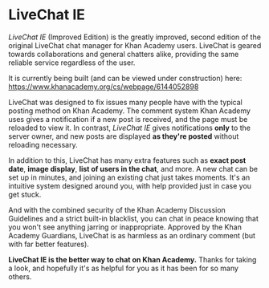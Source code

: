 # LiveChat IE
<i>LiveChat IE</i> (Improved Edition) is the greatly improved, second edition of the original LiveChat chat manager for Khan Academy users. LiveChat is geared towards collaborations and general chatters alike, providing the same reliable service regardless of the user.

It is currently being built (and can be viewed under construction) here: https://www.khanacademy.org/cs/webpage/6144052898


LiveChat was designed to fix issues many people have with the typical posting method on Khan Academy. The comment system Khan Academy uses gives a notification if a new post is received, and the page must be reloaded to view it. In contrast, <i>LiveChat IE</i> gives notifications <b>only</b> to the server owner, and new posts are displayed <b>as they're posted</b> without reloading necessary.


In addition to this, LiveChat has many extra features such as <b>exact post date</b>, <b>image display</b>, <b>list of users in the chat</b>, and more. A new chat can be set up in minutes, and joining an existing chat just takes moments. It's an intuitive system designed around you, with help provided just in case you get stuck.


And with the combined security of the Khan Academy Discussion Guidelines and a strict built-in blacklist, you can chat in peace knowing that you won't see anything jarring or inappropriate. Approved by the Khan Academy Guardians, LiveChat is as harmless as an ordinary comment (but with far better features).


<b>LiveChat IE is the better way to chat on Khan Academy.</b> Thanks for taking a look, and hopefully it's as helpful for you as it has been for so many others.
